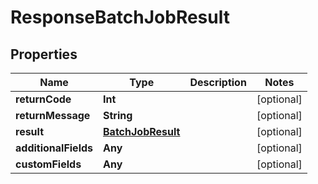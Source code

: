 

# ResponseBatchJobResult


## Properties

Name | Type | Description | Notes
------------ | ------------- | ------------- | -------------
**returnCode** | **Int** |  |  [optional]
**returnMessage** | **String** |  |  [optional]
**result** | [**BatchJobResult**](BatchJobResult.md) |  |  [optional]
**additionalFields** | **Any** |  |  [optional]
**customFields** | **Any** |  |  [optional]



